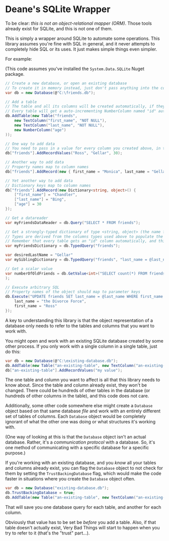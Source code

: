 ﻿# Deane's SQLite Wrapper

To be clear: _this is not an object-relational mapper (ORM)_. Those tools already exist for SQLite, and this is not one of them.

This is simply a wrapper around SQLite to automate some operations. This library assumes you're fine with SQL in general, and it never attempts to completely hide SQL or its uses. It just makes simple things even simpler.

For example:

(This code assumes you've installed the `System.Data.SQLite` Nuget package.

```csharp
// Create a new database, or open an existing database
// To create it in memory instead, just don't pass anything into the constructor
var db = new Database(@"C:\friends.db");  

// Add a table
// The table and all its columns will be created automatically, if they don't already exist
// Every table will get a auto-incrementing NumberColumn named "id" automatically, unless 
db.AddTable(new Table("friends",
    new TextColumn("first_name", "NOT NULL"),
    new TextColumn("last_name", "NOT NULL"),
    new NumberColumn("age")
));

// One way to add data
// You need to pass in a value for every column you created above, in the same order
db["friends"].AddRecordValues("Ross", "Gellar", 30);

// Another way to add data
// Property names map to column names
db["friends"].AddRecord(new { first_name = "Monica", last_name = "Gellar", age = 28});

// Yet another way to add data
// Dictionary keys map to column names
db["friends"].AddRecord(new Dictionary<string, object>() {
    ["first_name"] = "Chandler",
    ["last_name"] = "Bing",
    ["age"] = 30
});

// Get a datareader
var myFriendsDataReader = db.Query("SELECT * FROM friends");

// Get a strongly-typed dictionary of type <string, object> (the name fields will be strings, the age field will be a long)
// Types are derived from the columns types used above to populate the table, NOT the actual underlying tables
// Remember that every table gets an "id" column automatically, and this will be returned as a long
var myFriendsDictionary = db.TypedQuery("friends");

var desiredLastName = "Gellar"
var mySiblingDictionary = db.TypedQuery("friends", "last_name = @last_name", "first_name ASC", new { last_name = desiredLastName });

// Get a scalar value
var numberOfOldFriends = db.GetValue<int>("SELECT count(*) FROM friends WHERE age = 30");
);

// Execute arbitrary SQL
// Property names of the object should map to parameter keys
db.Execute("UPDATE friends SET last_name = @last_name WHERE first_name = @first_name", new { 
    last_name = "the Divorce Force",
    first_name = "Ross"
});
```

A key to understanding this library is that the object representation of a database only needs to refer to the tables and columns that you want to work with.

You might open and work with an existing SQLite database created by some other process. If you only work with a single column in a single table, just do this:

```csharp
var db = new Database(@"C:\existing-database.db");
db.AddTable(new Table("an-existing-table", new TextColumn("an-existing-column")));
db["an-existing-table"].AddRecordValues("my value");
```

The one table and column you want to affect is all that this library needs to know about. Since the table and column already exist, they won't be changed. There could be hundreds of other tables in the database (or hundreds of other columns in the table), and this code does not care.

Additionally, some other code somewhere else might create a `Database` object based on that same database _file_ and work with an entirely different set of tables of columns. Each `Database` object would be completely ignorant of what the other one was doing or what structures it's working with.

(One way of looking at this is that the `Database` object isn't an actual database. Rather, it's a _communication protocol_ with a database. So, it's one method of communicating with a specific database for a specific purpose.)

If you're working with an existing database, and you _know_ all your tables and columns already exist, you can flag the `Database` object to not check for them by setting the `TrustBackingDatabase` flag, which would make the code faster in situations where you create the `Database` object often.

```csharp
var db = new Database("existing-database.db");
db.TrustBackingDatabase = true;
db.AddTable(new Table("an-existing-table", new TextColumn("an-existing-column")));
```

That will save you one database query for each table, and another for each column.

Obviously that value has to be set be _before_ you add a table. Also, if that table doesn't actually exist, Very Bad Things will start to happen when you try to refer to it (that's the "trust" part...).